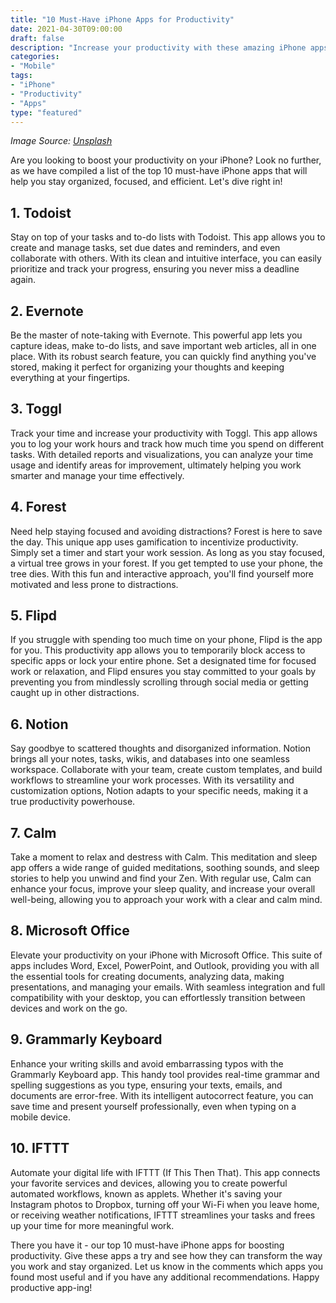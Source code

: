 ```yaml
---
title: "10 Must-Have iPhone Apps for Productivity"
date: 2021-04-30T09:00:00
draft: false
description: "Increase your productivity with these amazing iPhone apps."
categories:
- "Mobile"
tags:
- "iPhone"
- "Productivity"
- "Apps"
type: "featured"
---
```


*Image Source: [Unsplash](https://unsplash.com/photos/T0OR6WDKQWw)*

Are you looking to boost your productivity on your iPhone? Look no further, as we have compiled a list of the top 10 must-have iPhone apps that will help you stay organized, focused, and efficient. Let's dive right in!

## 1. Todoist
Stay on top of your tasks and to-do lists with Todoist. This app allows you to create and manage tasks, set due dates and reminders, and even collaborate with others. With its clean and intuitive interface, you can easily prioritize and track your progress, ensuring you never miss a deadline again.

## 2. Evernote
Be the master of note-taking with Evernote. This powerful app lets you capture ideas, make to-do lists, and save important web articles, all in one place. With its robust search feature, you can quickly find anything you've stored, making it perfect for organizing your thoughts and keeping everything at your fingertips.

## 3. Toggl
Track your time and increase your productivity with Toggl. This app allows you to log your work hours and track how much time you spend on different tasks. With detailed reports and visualizations, you can analyze your time usage and identify areas for improvement, ultimately helping you work smarter and manage your time effectively.

## 4. Forest
Need help staying focused and avoiding distractions? Forest is here to save the day. This unique app uses gamification to incentivize productivity. Simply set a timer and start your work session. As long as you stay focused, a virtual tree grows in your forest. If you get tempted to use your phone, the tree dies. With this fun and interactive approach, you'll find yourself more motivated and less prone to distractions.

## 5. Flipd
If you struggle with spending too much time on your phone, Flipd is the app for you. This productivity app allows you to temporarily block access to specific apps or lock your entire phone. Set a designated time for focused work or relaxation, and Flipd ensures you stay committed to your goals by preventing you from mindlessly scrolling through social media or getting caught up in other distractions.

## 6. Notion
Say goodbye to scattered thoughts and disorganized information. Notion brings all your notes, tasks, wikis, and databases into one seamless workspace. Collaborate with your team, create custom templates, and build workflows to streamline your work processes. With its versatility and customization options, Notion adapts to your specific needs, making it a true productivity powerhouse.

## 7. Calm
Take a moment to relax and destress with Calm. This meditation and sleep app offers a wide range of guided meditations, soothing sounds, and sleep stories to help you unwind and find your Zen. With regular use, Calm can enhance your focus, improve your sleep quality, and increase your overall well-being, allowing you to approach your work with a clear and calm mind.

## 8. Microsoft Office
Elevate your productivity on your iPhone with Microsoft Office. This suite of apps includes Word, Excel, PowerPoint, and Outlook, providing you with all the essential tools for creating documents, analyzing data, making presentations, and managing your emails. With seamless integration and full compatibility with your desktop, you can effortlessly transition between devices and work on the go.

## 9. Grammarly Keyboard
Enhance your writing skills and avoid embarrassing typos with the Grammarly Keyboard app. This handy tool provides real-time grammar and spelling suggestions as you type, ensuring your texts, emails, and documents are error-free. With its intelligent autocorrect feature, you can save time and present yourself professionally, even when typing on a mobile device.

## 10. IFTTT
Automate your digital life with IFTTT (If This Then That). This app connects your favorite services and devices, allowing you to create powerful automated workflows, known as applets. Whether it's saving your Instagram photos to Dropbox, turning off your Wi-Fi when you leave home, or receiving weather notifications, IFTTT streamlines your tasks and frees up your time for more meaningful work.

There you have it - our top 10 must-have iPhone apps for boosting productivity. Give these apps a try and see how they can transform the way you work and stay organized. Let us know in the comments which apps you found most useful and if you have any additional recommendations. Happy productive app-ing!
